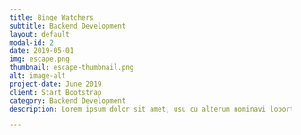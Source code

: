 ```yaml
---
title: Binge Watchers
subtitle: Backend Development
layout: default
modal-id: 2
date: 2019-05-01
img: escape.png
thumbnail: escape-thumbnail.png
alt: image-alt
project-date: June 2019
client: Start Bootstrap
category: Backend Development
description: Lorem ipsum dolor sit amet, usu cu alterum nominavi lobortis. At duo novum diceret. Tantas apeirian vix et, usu sanctus postulant inciderint ut, populo diceret necessitatibus in vim. Cu eum dicam feugiat noluisse.

---
```

